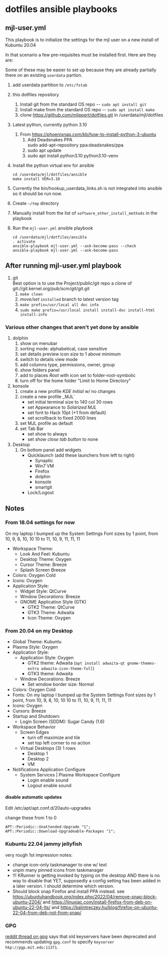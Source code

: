 # dotfiles ansible playbooks

## mjl-user.yml

This playbook is to initialize the settings for the mjl user on a new install of Kubuntu 20.04

In that scenario a few pre-requisites must be installed first. Here are they are:

Some of these may be easier to set up because they are already partially there on an existing
`userdata` partion.

1. add userdata partition to `/etc/fstab`

2. this dotfiles repository

   1. Install git from the standard OS repo -- `sudo apt install git`
   2. Install make from the standard OS repo -- `sudo apt install make`
   3. clone https://github.com/mlippert/dotfiles.git in /userdata/mjl/dotfiles

3. Latest python, currently python 3.10

   1. From https://phoenixnap.com/kb/how-to-install-python-3-ubuntu
      1. Add Deadsnakes PPA  
          sudo add-apt-repository ppa:deadsnakes/ppa
      2. sudo apt update
      3. sudo apt install python3.10 python3.10-venv

4. Install the python virtual env for ansible
  
    ```
    cd /userdata/mjl/dotfiles/ansible
    make install VER=3.10
    ````
5. Currently the bin/hookup_userdata_links.sh is not integrated into ansible so it should be run now.

6. Create `~/tmp` directory
7. Manually install from the list of `software_other_install_methods` in the playbook
8. Run the `mjl-user.yml` ansible playbook

   ```
   cd /userdata/mjl/dotfiles/ansible
   . activate
   ansible-playbook mjl-user.yml --ask-become-pass --check
   ansible-playbook mjl-user.yml --ask-become-pass
   ```

## After running mjl-user.yml playbook

1. git  
    Best option is to use the Project/public/git repo a clone of git://git.kernel.org/pub/scm/git/git.git
   1. `make clean`
   2. _move/set_ `installed` branch to latest version tag
   3. `make prefix=/usr/local all doc info`
   4. `sudo make prefix=/usr/local install install-doc install-html install-info`

### Various other changes that aren't yet done by ansible
1. dolphin
    1. show on menubar
    1. sorting mode: alphabetical, case sensitive
    1. set details preview icon size to 1 above minimum
    1. switch to details view mode
    1. add columns type, permissions, owner, group
    1. show folders panel
    1. add to places _Root_ with icon set to folder-root-symbolic
    1. turn off for the home folder "Limit to Home Directory"
1. konsole
    1. create a new profile _KDE Initial_ w/ no changes
    1. create a new profile _MJL`
        - set initial terminal size to 140 col 30 rows
        - set Appearance to _Solarized MJL_
        - set font to Hack 10pt (+1 from default)
        - set scrollback to fixed 2000 lines
    1. set MJL profile as default
    1. set Tab Bar
        - set show to always
        - set _show close tab button_ to none
1. Desktop
    1. On bottom panel add widgets
        - Quicklaunch (add these launchers from left to right)
            - Synaptic
            - Win7 VM
            - Firefox
            - dolphin
            - konsole
            - smartgit
        - Lock/Logout

	
## Notes

### From 18.04 settings for now
On my laptop I bumped up the System Settings Font sizes by 1 point, from 10, 9, 8, 10, 10 10 to 11, 10, 9, 11, 11, 11

- Workspace Theme:
  - Look And Feel: Kubuntu
  - Desktop Theme: Oxygen
  - Cursor Theme: Breeze
  - Splash Screen Breeze
- Colors: Oxygen Cold
- Icons: Oxygen
- Application Style:
  - Widget Style: QtCurve
  - Window Decorations: Breeze
  - GNOME Application Style (GTK)
    - GTK2 Theme: QtCurve
    - GTK3 Theme: Adwaita
    - Icon Theme: Oxygen

### From 20.04 on my Desktop

- Global Theme: Kubuntu
- Plasma Style: Oxygen
- Application Style:
  - Application Style: Oxygen
    - GTK2 theme: Adwaita (`apt install adwaita-qt gnome-themes-extra adwaita-icon-theme-full`)
    - GTK3 theme: Adwaita
  - Window Decorations: Breeze
    - Set window border size: Normal
- Colors: Oxygen Cold
- Fonts: On my laptop I bumped up the System Settings Font sizes by 1 point, from 10, 9, 8, 10, 10 10 to 11, 10, 9, 11, 11, 11
- Icons: Oxygen
- Cursors: Breeze
- Startup and Shutdown:
  - Login Screen (SDDM): Sugar Candy (1.6)
- Workspace Behavior
    - Screen Edges
        - turn off maximize and tile
        - set top left corner to no action
    - Virtual Desktops (3) 1 rows
       - Desktop 1
       - Desktop 2
       - VM
- Notifications Application Configure
    - System Services | Plasma Workspace Configure
        - Login enable sound
        - Logout enable sound

#### disable automatic updates
Edit /etc/apt/apt.conf.d/20auto-upgrades

change these from 1 to 0

```
APT::Periodic::Unattended-Upgrade "1";
APT::Periodic::Download-Upgradeable-Packages "1";
```

### Kubuntu 22.04 jammy jellyfish

very rough 1st impression notes:

- change icon-only taskmanager to one w/ text
- unpin many pinned icons from taskmanager
- !!! KRunner is getting invoked by typing on the desktop AND there is no way to disable that YET,
  supposedly a config setting has been added in a later version. I should determine which version.
- Should block snap Firefox and install PPA instead. see https://ubuntuhandbook.org/index.php/2022/04/remove-snap-block-ubuntu-2204/
  and https://linuxiac.com/install-firefox-from-deb-on-ubuntu-22-04-lts/
  and https://balintreczey.hu/blog/firefox-on-ubuntu-22-04-from-deb-not-from-snap/

### GPG

[reddit thread on gpg](https://www.reddit.com/r/archlinux/comments/o5rcs6/psa_you_need_to_update_your_keyserver/)
says that old keyservers have been deprecated and recommends updating `gpg.conf` to
specify `keyserver hkp://pgp.mit.edu:11371`.


